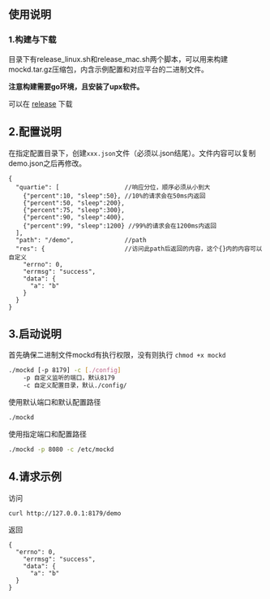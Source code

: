 ## 使用说明

### 1.构建与下载
目录下有release_linux.sh和release_mac.sh两个脚本，可以用来构建mockd.tar.gz压缩包，内含示例配置和对应平台的二进制文件。

**注意构建需要go环境，且安装了upx软件。**

可以在 [release](https://github.com/hankmew/tools/releases) 下载

## 2.配置说明
在指定配置目录下，创建`xxx.json`文件（必须以.json结尾）。文件内容可以复制demo.json之后再修改。

```
{
  "quartie": [                  //响应分位，顺序必须从小到大
    {"percent":10, "sleep":50}, //10%的请求会在50ms内返回
    {"percent":50, "sleep":200}, 
    {"percent":75, "sleep":300},
    {"percent":90, "sleep":400},
    {"percent":99, "sleep":1200} //99%的请求会在1200ms内返回
  ],
  "path": "/demo",              //path
  "res": {                      //访问此path后返回的内容，这个{}内的内容可以自定义
    "errno": 0,
    "errmsg": "success",
    "data": {
      "a": "b"
    }
  }
}
```


## 3.启动说明
首先确保二进制文件mockd有执行权限，没有则执行 `chmod +x mockd`

```sh
./mockd [-p 8179] -c [./config]
    -p 自定义监听的端口，默认8179
    -c 自定义配置目录，默认./config/
```

使用默认端口和默认配置路径
```sh
./mockd
```

使用指定端口和配置路径
```sh
./mockd -p 8080 -c /etc/mockd
```

## 4.请求示例
访问
```sh
curl http://127.0.0.1:8179/demo
```

返回
```
{
  "errno": 0,
    "errmsg": "success",
    "data": {
      "a": "b"
  }
}
```